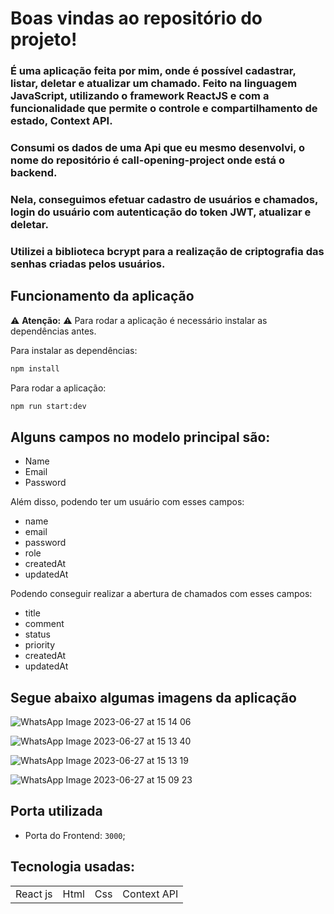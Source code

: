 # Boas vindas ao repositório do projeto!


### É uma aplicação feita por mim, onde é possível cadastrar, listar, deletar e atualizar um chamado. Feito na linguagem JavaScript, utilizando o framework ReactJS e com a funcionalidade que permite o controle e compartilhamento de estado, Context API.
### Consumi os dados de uma Api que eu mesmo desenvolvi, o nome do repositório é call-opening-project onde está o backend.
### Nela, conseguimos efetuar cadastro de usuários e chamados, login do usuário com autenticação do token JWT, atualizar e deletar.
### Utilizei a biblioteca bcrypt para a realização de criptografia das senhas criadas pelos usuários.

## Funcionamento da aplicação
⚠ **Atenção:** ⚠
Para rodar a aplicação é necessário instalar as dependências antes.

Para instalar as dependências:
```sh
npm install
```
Para rodar a aplicação:
```sh
npm run start:dev
```

## Alguns campos no modelo principal são:

+ Name 
+ Email
+ Password
  
Além disso, podendo ter um usuário com esses campos:

+ name
+ email
+ password
+ role
+ createdAt
+ updatedAt

Podendo conseguir realizar a abertura de chamados com esses campos:

+ title
+ comment
+ status
+ priority
+ createdAt
+ updatedAt

## Segue abaixo algumas imagens da aplicação

![WhatsApp Image 2023-06-27 at 15 14 06](https://github.com/luccasst/frontend-call-opening/assets/94481606/64244747-1782-4dd9-a667-9fa19fd44afe)

![WhatsApp Image 2023-06-27 at 15 13 40](https://github.com/luccasst/frontend-call-opening/assets/94481606/b113c4f7-2b9c-4359-be74-1e9bfb48c2a6)

![WhatsApp Image 2023-06-27 at 15 13 19](https://github.com/luccasst/frontend-call-opening/assets/94481606/4437c1e6-3620-4c87-b291-8db32284c670)

![WhatsApp Image 2023-06-27 at 15 09 23](https://github.com/luccasst/frontend-call-opening/assets/94481606/fc0ce77f-a835-435e-bb26-7eb99ff108f0)



 ## Porta utilizada

 - Porta do Frontend: `3000`;


## Tecnologia usadas:

<table>
  <tr>
    <td>React js</td>
    <td>Html</td>
    <td>Css</td>
    <td>Context API</td>
  </tr>
</table>


